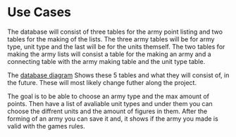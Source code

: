 # Use Cases

The database will consist of three tables for the army point listing and two tables for the making of the lists. The three army tables will be for army type, unit type and the last will be for the units themself. The two tables for making the army lists will consist a table for the making an army and a connecting table with the army making table and the unit type table.

The [database diagram](../master/documentation/Fiarlima.pdf) Shows these 5 tables and what they will consist of, in the future. These will most likely change futher along the project.

The goal is to be able to choose an army type and the max amount of points. Then have a list of avaliable unit types and under them you can choose the diffrent units and the amount of figures in them. After the forming of an army you can save it and, it shows if the army you made is valid with the games rules.

